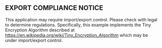 EXPORT COMPLIANCE NOTICE
--------------------------

This application may require import/export control. Please check with legal to determine regulations. Specifically, this example implements the Tiny Encryption Algorithm described at https://en.wikipedia.org/wiki/Tiny_Encryption_Algorithm which may be under import/export control.